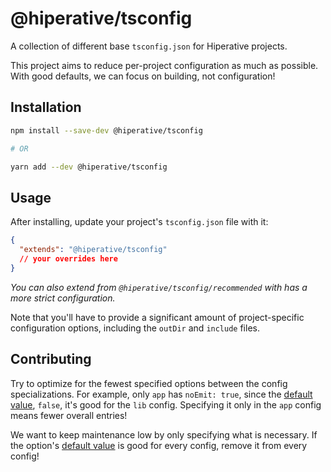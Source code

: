 # @hiperative/tsconfig

A collection of different base `tsconfig.json` for Hiperative projects.

This project aims to reduce per-project configuration as much as possible. With
good defaults, we can focus on building, not configuration!

## Installation

```sh
npm install --save-dev @hiperative/tsconfig

# OR

yarn add --dev @hiperative/tsconfig
```

## Usage

After installing, update your project's `tsconfig.json` file with it:

```json
{
  "extends": "@hiperative/tsconfig"
  // your overrides here
}
```

_You can also extend from `@hiperative/tsconfig/recommended` with has a more
strict configuration._

Note that you'll have to provide a significant amount of project-specific
configuration options, including the `outDir` and `include` files.

## Contributing

Try to optimize for the fewest specified options between the config
specializations. For example, only `app` has `noEmit: true`, since the [default
value][compiler options], `false`, it's good for the `lib` config. Specifying it
only in the `app` config means fewer overall entries!

We want to keep maintenance low by only specifying what is necessary. If the
option's [default value][compiler options] is good for every config, remove it
from every config!

[compiler options]:
  https://www.typescriptlang.org/docs/handbook/compiler-options.html
